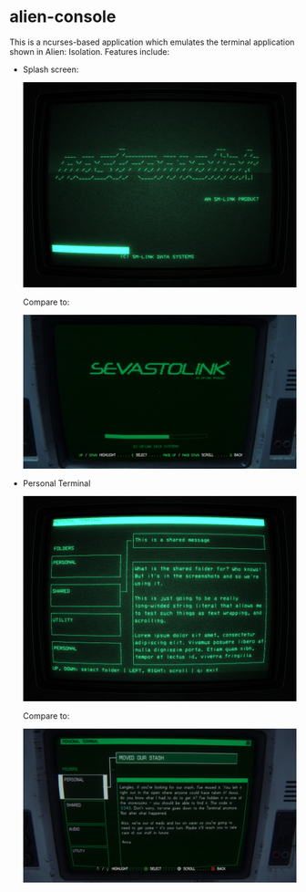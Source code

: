 alien-console
==============

This is a ncurses-based application which emulates the terminal application
shown in Alien: Isolation. Features include:

- Splash screen:

  ![our](img/our-splash.png)

  Compare to:

  ![real](img/real-splash.jpg)

- Personal Terminal

  ![our](img/our-main.png)

  Compare to:

  ![real](img/real-main.jpg)
